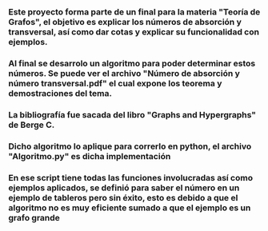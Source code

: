 ### Este proyecto forma parte de un final para la materia "Teoría de Grafos", el objetivo es explicar los números de absorción y transversal, así como dar cotas y explicar su funcionalidad con ejemplos.
### Al final se desarrolo un algoritmo para poder determinar estos números. Se puede ver el archivo "Número de absorción y número transversal.pdf" el cual expone los teorema y demostraciones del tema.
### La bibliografía fue sacada del libro "Graphs and Hypergraphs"  de Berge C.

### Dicho algoritmo lo aplique para correrlo en python, el archivo "Algoritmo.py" es dicha implementación
### En ese script tiene todas las funciones involucradas así como ejemplos aplicados, se definió para saber el número en un ejemplo de tableros pero sin éxito, esto es debido a que el algoritmo no es muy eficiente sumado a que el ejemplo es un grafo grande
